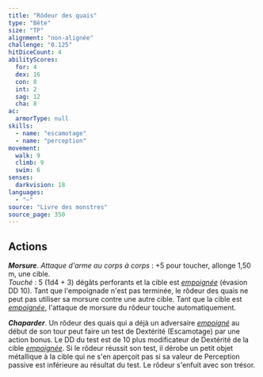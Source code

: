 ```yaml
---
title: "Rôdeur des quais"
type: "Bête"
size: "TP"
alignment: "non-alignée"
challenge: "0.125"
hitDiceCount: 4
abilityScores:
  for: 4
  dex: 16
  con: 8
  int: 2
  sag: 12
  cha: 8
ac: 
  armorType: null
skills: 
  - name: "escamotage"
  - name: "perception"
movement: 
  walk: 9
  climb: 9
  swim: 6
senses: 
  darkvision: 18
languages: 
  - "—"
source: "Livre des monstres"
source_page: 350
---
```

## Actions
_**Morsure**_. _Attaque d'arme au corps à corps_ : +5 pour toucher, allonge 1,50 m, une cible.  
_Touché_ : 5 (1d4 + 3) dégâts perforants et la cible est [_empoignée_](/gerer-la-sante-du-personnage/#empoigne) (évasion DD 10). Tant que l'empoignade n'est pas terminée, le rôdeur des quais ne peut pas utiliser sa morsure contre une autre cible. Tant que la cible est [_empoignée_](/gerer-la-sante-du-personnage/#empoigne), l'attaque de morsure du rôdeur touche automatiquement.

_**Chaparder**_. Un rôdeur des quais qui a déjà un adversaire [_empoigné_](/gerer-la-sante-du-personnage/#empoigne) au début de son tour peut faire un test de Dextérité (Escamotage) par une action bonus. Le DD du test est de 10 plus modificateur de Dextérité de la cible [_empoignée_](/gerer-la-sante-du-personnage/#empoigne). Si le rôdeur réussit son test, il dérobe un petit objet métallique à la cible qui ne s'en aperçoit pas si sa valeur de Perception passive est inférieure au résultat du test. Le rôdeur s'enfuit avec son trésor.
